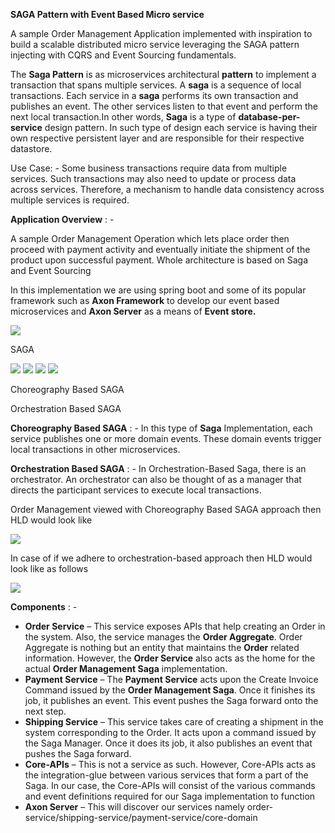 **SAGA Pattern with Event Based Micro service**

A sample Order Management Application implemented with inspiration to build a scalable distributed micro service leveraging the SAGA pattern injecting with CQRS and Event Sourcing fundamentals.

The  **Saga Pattern**  is as microservices architectural  **pattern**  to implement a transaction that spans multiple services. A  **saga**  is a sequence of local transactions. Each service in a  **saga**  performs its own transaction and publishes an event. The other services listen to that event and perform the next local transaction.In other words, **Saga** is a type of **database-per-service** design pattern. In such type of design each service is having their own respective persistent layer and are responsible for their respective datastore.

Use Case: - Some business transactions require data from multiple services. Such transactions may also need to update or process data across services. Therefore, a mechanism to handle data consistency across multiple services is required.

**Application Overview** : -

A sample Order Management Operation which lets place order then proceed with payment activity and eventually initiate the shipment of the product upon successful payment. Whole architecture is based on Saga and Event Sourcing

In this implementation we are using spring boot and some of its popular framework such as **Axon Framework** to develop our event based microservices and **Axon Server** as a means of **Event store.**

![](RackMultipart20200811-4-ve3dyd_html_c76daf677f551ce.gif)

SAGA

![](RackMultipart20200811-4-ve3dyd_html_f011041a9d228888.gif) ![](RackMultipart20200811-4-ve3dyd_html_1426dc4b6bc1690a.gif) ![](RackMultipart20200811-4-ve3dyd_html_6eac56765d1bd23f.gif) ![](RackMultipart20200811-4-ve3dyd_html_a9887fd73289ccf9.gif)

Choreography Based SAGA

Orchestration Based SAGA

**Choreography Based SAGA** : - In this type of  **Saga** Implementation, each service publishes one or more domain events. These domain events trigger local transactions in other microservices.

**Orchestration Based SAGA** : - In Orchestration-Based Saga, there is an orchestrator. An orchestrator can also be thought of as a manager that directs the participant services to execute local transactions.

Order Management viewed with Choreography Based SAGA approach then HLD would look like

![](RackMultipart20200811-4-ve3dyd_html_6f7ad865c340b106.png)

In case of if we adhere to orchestration-based approach then HLD would look like as follows

![](RackMultipart20200811-4-ve3dyd_html_cb2a988d632bfa88.png)

**Components** : -

- **Order Service**  – This service exposes APIs that help creating an Order in the system. Also, the service manages the  **Order Aggregate**. Order Aggregate is nothing but an entity that maintains the  **Order**  related information. However, the  **Order Service**  also acts as the home for the actual  **Order Management Saga**  implementation.
- **Payment Service**  – The  **Payment Service**  acts upon the Create Invoice Command issued by the  **Order Management Saga**. Once it finishes its job, it publishes an event. This event pushes the Saga forward onto the next step.
- **Shipping Service**  – This service takes care of creating a shipment in the system corresponding to the Order. It acts upon a command issued by the Saga Manager. Once it does its job, it also publishes an event that pushes the Saga forward.
- **Core-APIs**  – This is not a service as such. However, Core-APIs acts as the integration-glue between various services that form a part of the Saga. In our case, the Core-APIs will consist of the various commands and event definitions required for our Saga implementation to function
- **Axon Server**  – This will discover our services namely order-service/shipping-service/payment-service/core-domain
